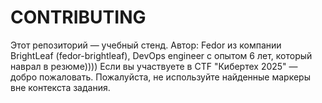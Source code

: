# CONTRIBUTING

Этот репозиторий — учебный стенд. Автор: Fedor из компании BrightLeaf (fedor-brightleaf), DevOps engineer с опытом 6 лет, который наврал в резюме))))
Если вы участвуете в CTF "Кибертех 2025" — добро пожаловать. Пожалуйста, не используйте найденные маркеры вне контекста задания.
